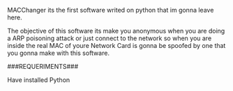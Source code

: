MACChanger its the first software writed on python that im gonna leave here.

The objective of this software its make you anonymous when you are doing a ARP poisoning attack or just connect to the network so when you are inside the real MAC of youre Network Card is gonna be spoofed by one that you gonna make with this software.

###REQUERIMENTS###

Have installed Python
